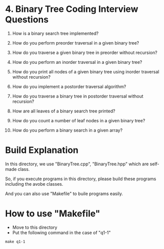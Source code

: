 # 4. Binary Tree Coding Interview Questions

1. How is a binary search tree implemented?

2. How do you perform preorder traversal in a given binary tree?

3. How do you traverse a given binary tree in preorder without recursion?

4. How do you perform an inorder traversal in a given binary tree?

5. How do you print all nodes of a given binary tree using inorder traversal without recursion?

6. How do you implement a postorder traversal algorithm?

7. How do you traverse a binary tree in postorder traversal without recursion?

8. How are all leaves of a binary search tree printed?

9. How do you count a number of leaf nodes in a given binary tree?

10. How do you perform a binary search in a given array?


# Build Explanation

In this directory, we use "BinaryTree.cpp", "BinaryTree.hpp" which are self-made class.

So, if you execute programs in this directory, please build these programs including the avobe classes.

And you can also use "Makefile" to buile programs easily.

# How to use "Makefile"
- Move to this directory
- Put the following command in the case of "q1-1"
```
make q1-1
```
